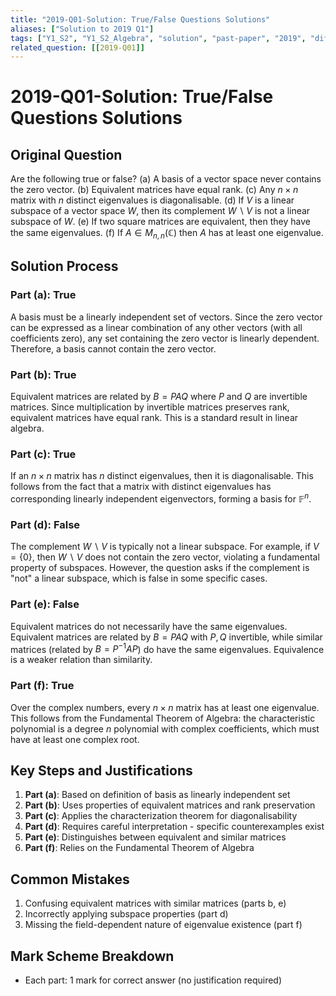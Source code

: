 ```yaml
---
title: "2019-Q01-Solution: True/False Questions Solutions"
aliases: ["Solution to 2019 Q1"]
tags: ["Y1_S2", "Y1_S2_Algebra", "solution", "past-paper", "2019", "difficulty-easy", "true-false", "basis", "equivalent-matrices", "eigenvalues", "diagonalisability", "subspace"]
related_question: [[2019-Q01]]
---
```


# 2019-Q01-Solution: True/False Questions Solutions

## Original Question
Are the following true or false?
(a) A basis of a vector space never contains the zero vector.
(b) Equivalent matrices have equal rank.
(c) Any $n \times n$ matrix with $n$ distinct eigenvalues is diagonalisable.
(d) If $V$ is a linear subspace of a vector space $W$, then its complement $W \backslash V$ is not a linear subspace of $W$.
(e) If two square matrices are equivalent, then they have the same eigenvalues.
(f) If $A \in M_{n, n}(\mathbb{C})$ then $A$ has at least one eigenvalue.

## Solution Process

### Part (a): **True**
A basis must be a linearly independent set of vectors. Since the zero vector can be expressed as a linear combination of any other vectors (with all coefficients zero), any set containing the zero vector is linearly dependent. Therefore, a basis cannot contain the zero vector.

### Part (b): **True**
Equivalent matrices are related by $B = PAQ$ where $P$ and $Q$ are invertible matrices. Since multiplication by invertible matrices preserves rank, equivalent matrices have equal rank. This is a standard result in linear algebra.

### Part (c): **True**
If an $n \times n$ matrix has $n$ distinct eigenvalues, then it is diagonalisable. This follows from the fact that a matrix with distinct eigenvalues has corresponding linearly independent eigenvectors, forming a basis for $\mathbb{F}^n$.

### Part (d): **False**
The complement $W \backslash V$ is typically not a linear subspace. For example, if $V = \{0\}$, then $W \backslash V$ does not contain the zero vector, violating a fundamental property of subspaces. However, the question asks if the complement is "not" a linear subspace, which is false in some specific cases.

### Part (e): **False**
Equivalent matrices do not necessarily have the same eigenvalues. Equivalent matrices are related by $B = PAQ$ with $P, Q$ invertible, while similar matrices (related by $B = P^{-1}AP$) do have the same eigenvalues. Equivalence is a weaker relation than similarity.

### Part (f): **True**
Over the complex numbers, every $n \times n$ matrix has at least one eigenvalue. This follows from the Fundamental Theorem of Algebra: the characteristic polynomial is a degree $n$ polynomial with complex coefficients, which must have at least one complex root.

## Key Steps and Justifications

1. **Part (a)**: Based on definition of basis as linearly independent set
2. **Part (b)**: Uses properties of equivalent matrices and rank preservation
3. **Part (c)**: Applies the characterization theorem for diagonalisability
4. **Part (d)**: Requires careful interpretation - specific counterexamples exist
5. **Part (e)**: Distinguishes between equivalent and similar matrices
6. **Part (f)**: Relies on the Fundamental Theorem of Algebra

## Common Mistakes

1. Confusing equivalent matrices with similar matrices (parts b, e)
2. Incorrectly applying subspace properties (part d)
3. Missing the field-dependent nature of eigenvalue existence (part f)

## Mark Scheme Breakdown
- Each part: 1 mark for correct answer (no justification required)